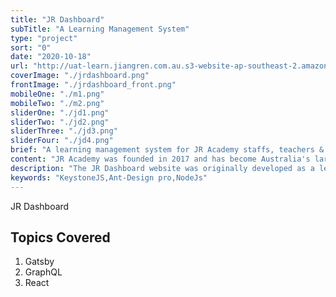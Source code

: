 ```yaml
---
title: "JR Dashboard"
subTitle: "A Learning Management System"
type: "project"
sort: "0"
date: "2020-10-18"
url: "http://uat-learn.jiangren.com.au.s3-website-ap-southeast-2.amazonaws.com/user/login"
coverImage: "./jrdashboard.png"
frontImage: "./jrdashboard_front.png"
mobileOne: "./m1.png"
mobileTwo: "./m2.png"
sliderOne: "./jd1.png"
sliderTwo: "./jd2.png"
sliderThree: "./jd3.png"
sliderFour: "./jd4.png"
brief: "A learning management system for JR Academy staffs, teachers & students"
content: "JR Academy was founded in 2017 and has become Australia's largest Chinese IT organisation with over 10,000 active members in our community and over 400 staff across China and Australia. "
description: "The JR Dashboard website was originally developed as a learning management system for JR Academy staffs, teachers & students to sign up for the Academy's courses. As demand grew and the JR Academy expanded, they realized that they needed a better digital experience when studying in JR Academy. I worked with them to transform their website into a place where students could sign up for in-person classes and have access to a plethora of educational resources at their fingertips."
keywords: "KeystoneJS,Ant-Design pro,NodeJs"
---
```


JR Dashboard

## Topics Covered

1. Gatsby
2. GraphQL
3. React